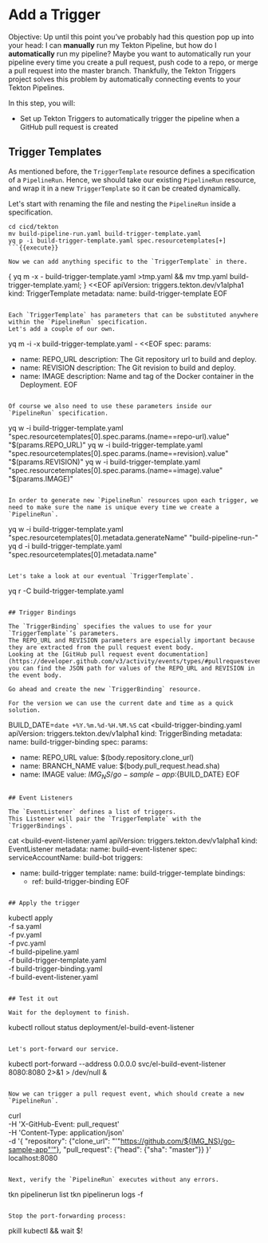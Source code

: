 # Add a Trigger

Objective:
Up until this point you’ve probably had this question pop up into your head: I can **manually** run my Tekton Pipeline, but how do I **automatically** run my pipeline?
Maybe you want to automatically run your pipeline every time you create a pull request, push code to a repo, or merge a pull request into the master branch.
Thankfully, the Tekton Triggers project solves this problem by automatically connecting events to your Tekton Pipelines.

In this step, you will:
- Set up Tekton Triggers to automatically trigger the pipeline when a GitHub pull request is created

## Trigger Templates
As mentioned before, the `TriggerTemplate` resource defines a specification of a `PipelineRun`.
Hence, we should take our existing `PipelineRun` resource, and wrap it in a new `TriggerTemplate` so it can be created dynamically.

Let's start with renaming the file and nesting the `PipelineRun` inside a specification.

```
cd cicd/tekton
mv build-pipeline-run.yaml build-trigger-template.yaml
yq p -i build-trigger-template.yaml spec.resourcetemplates[+]
```{{execute}}

Now we can add anything specific to the `TriggerTemplate` in there.

```
{ yq m -x - build-trigger-template.yaml >tmp.yaml && mv tmp.yaml build-trigger-template.yaml; } <<EOF
apiVersion: triggers.tekton.dev/v1alpha1
kind: TriggerTemplate
metadata:
  name: build-trigger-template
EOF
```{{execute}}

Each `TriggerTemplate` has parameters that can be substituted anywhere within the `PipelineRun` specification.
Let's add a couple of our own.

```
yq m -i -x build-trigger-template.yaml - <<EOF
spec:
  params:
  - name: REPO_URL
    description: The Git repository url to build and deploy.
  - name: REVISION
    description: The Git revision to build and deploy.
  - name: IMAGE
    description: Name and tag of the Docker container in the Deployment.
EOF
```{{execute}}

Of course we also need to use these parameters inside our `PipelineRun` specification.

```
yq w -i build-trigger-template.yaml "spec.resourcetemplates[0].spec.params.(name==repo-url).value" "\$(params.REPO_URL)"
yq w -i build-trigger-template.yaml "spec.resourcetemplates[0].spec.params.(name==revision).value" "\$(params.REVISION)"
yq w -i build-trigger-template.yaml "spec.resourcetemplates[0].spec.params.(name==image).value" "\$(params.IMAGE)"
```{{execute}}

In order to generate new `PipelineRun` resources upon each trigger, we need to make sure the name is unique every time we create a `PipelineRun`.

```
yq w -i build-trigger-template.yaml "spec.resourcetemplates[0].metadata.generateName" "build-pipeline-run-"
yq d -i build-trigger-template.yaml "spec.resourcetemplates[0].metadata.name"
```{{execute}}

Let's take a look at our eventual `TriggerTemplate`.

```
yq r -C build-trigger-template.yaml
```{{execute}}

## Trigger Bindings

The `TriggerBinding` specifies the values to use for your `TriggerTemplate`’s parameters.
The REPO_URL and REVISION parameters are especially important because they are extracted from the pull request event body.
Looking at the [GitHub pull request event documentation](https://developer.github.com/v3/activity/events/types/#pullrequestevent), you can find the JSON path for values of the REPO_URL and REVISION in the event body.

Go ahead and create the new `TriggerBinding` resource.

For the version we can use the current date and time as a quick solution.

```
BUILD_DATE=`date +%Y.%m.%d-%H.%M.%S`
cat <<EOF >build-trigger-binding.yaml
apiVersion: triggers.tekton.dev/v1alpha1
kind: TriggerBinding
metadata:
  name: build-trigger-binding
spec:
  params:
  - name: REPO_URL
    value: \$(body.repository.clone_url)
  - name: BRANCH_NAME
    value: \$(body.pull_request.head.sha)
  - name: IMAGE
    value: ${IMG_NS}/go-sample-app:${BUILD_DATE}
EOF
```{{execute}}

## Event Listeners

The `EventListener` defines a list of triggers.
This Listener will pair the `TriggerTemplate` with the `TriggerBindings`.

```
cat <<EOF >build-event-listener.yaml
apiVersion: triggers.tekton.dev/v1alpha1
kind: EventListener
metadata:
  name: build-event-listener
spec:
  serviceAccountName: build-bot
  triggers:
  - name: build-trigger
    template:
      name: build-trigger-template
    bindings:
    - ref: build-trigger-binding
EOF
```{{execute}}

## Apply the trigger

```
kubectl apply \
    -f sa.yaml \
    -f pv.yaml \
    -f pvc.yaml \
    -f build-pipeline.yaml \
    -f build-trigger-template.yaml \
    -f build-trigger-binding.yaml \
    -f build-event-listener.yaml
```{{execute}}

## Test it out

Wait for the deployment to finish.

```
kubectl rollout status deployment/el-build-event-listener
```{{execute}}

Let's port-forward our service.

```
kubectl port-forward --address 0.0.0.0 svc/el-build-event-listener 8080:8080 2>&1 > /dev/null &
```{{execute}}

Now we can trigger a pull request event, which should create a new `PipelineRun`.

```
curl \
    -H 'X-GitHub-Event: pull_request' \
    -H 'Content-Type: application/json' \
    -d '{
      "repository": {"clone_url": "'"https://github.com/${IMG_NS}/go-sample-app"'"},
      "pull_request": {"head": {"sha": "master"}}
    }' \
localhost:8080
```{{execute}}

Next, verify the `PipelineRun` executes without any errors.

```
tkn pipelinerun list
tkn pipelinerun logs -f
```{{execute}}

Stop the port-forwarding process:
```
pkill kubectl && wait $!
```{{execute}}
